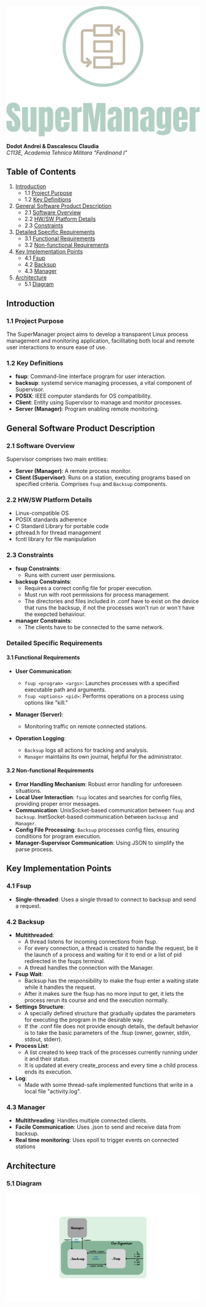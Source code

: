 ![Image Alt text](/logo.png "Diagram")

**Dodot Andrei & Dascalescu Claudia**  
*C113E, Academia Tehnica Militara "Ferdinand I"*

## Table of Contents

1. [Introduction](#introduction)
   - 1.1 [Project Purpose](#project-purpose)
   - 1.2 [Key Definitions](#key-definitions)
2. [General Software Product Description](#general-software-product-description)
   - 2.1 [Software Overview](#software-overview)
   - 2.2 [HW/SW Platform Details](#platform-details)
   - 2.3 [Constraints](#constraints)
3. [Detailed Specific Requirements](#detailed-specific-requirements)
   - 3.1 [Functional Requirements](#functional-requirements)
   - 3.2 [Non-functional Requirements](#non-functional-requirements)
4. [Key Implementation Points](#key-implementation-points)
   - 4.1 [Fsup](#fsup)
   - 4.2 [Backsup](#backsup)
   - 4.3 [Manager](#manager)
5. [Architecture](#architecture)
   - 5.1 [Diagram](#diagram)

## Introduction

### 1.1 Project Purpose
The SuperManager project aims to develop a transparent Linux process management and monitoring application, facilitating both local and remote user interactions to ensure ease of use.

### 1.2 Key Definitions
- **fsup**: Command-line interface program for user interaction.
- **backsup**: systemd service managing processes, a vital component of Supervisor.
- **POSIX**: IEEE computer standards for OS compatibility.
- **Client**: Entity using Supervisor to manage and monitor processes.
- **Server (Manager)**: Program enabling remote monitoring.

## General Software Product Description

### 2.1 Software Overview
Supervisor comprises two main entities:
- **Server (Manager)**: A remote process monitor.
- **Client (Supervisor)**: Runs on a station, executing programs based on specified criteria. Comprises `fsup` and `Backsup` components.

### 2.2 HW/SW Platform Details
- Linux-compatible OS
- POSIX standards adherence
- C Standard Library for portable code
- pthread.h for thread management
- fcntl library for file manipulation

### 2.3 Constraints
- **fsup Constraints**:
  - Runs with current user permissions.
- **backsup Constraints**:
  - Requires a correct config file for proper execution.
  - Must run with root permissions for process management.
  - The directories and files included in .conf have to exist on the device that runs the backsup, if not the processes won't run or won't have the exepcted behaviour.
- **manager Constraints**:
  - The clients have to be connected to the same network.

### Detailed Specific Requirements

#### 3.1 Functional Requirements
- **User Communication**:
  - `fsup <program> <args>`: Launches processes with a specified executable path and arguments.
  - `fsup <options> <pid>`: Performs operations on a process using options like "kill."

- **Manager (Server)**:
  - Monitoring traffic on remote connected stations.

- **Operation Logging**:
  - `Backsup` logs all actions for tracking and analysis.
  - `Manager` maintains its own journal, helpful for the administrator.

#### 3.2 Non-functional Requirements
- **Error Handling Mechanism**: Robust error handling for unforeseen situations.
- **Local User Interaction**: `fsup` locates and searches for config files, providing proper error messages.
- **Communication**: UnixSocket-based communication between `fsup` and `backsup`.
  InetSocket-based communication between `backsup` and `Manager`.
- **Config File Processing**: `Backsup` processes config files, ensuring conditions for program execution.
- **Manager-Supervisor Communication**: Using JSON to simplify the parse process.

## Key Implementation Points

### 4.1 Fsup
- **Single-threaded**: Uses a single thread to connect to backsup and send a request.

### 4.2 Backsup
- **Multithreaded**:
  - A thread listens for incoming connections from fsup.
  - For every connection, a thread is created to handle the request, be it the launch of a process and waiting for it to end or a list of pid redirected in the fsups terminal.
  - A thread handles the connection with the Manager.
- **Fsup Wait**:
  - Backsup has the responsibility to make the fsup enter a waiting state while it handles the request.
  - After it makes sure the fsup has no more input to get, it lets the process rerun its course and end the execution normally.
- **Settings Structure**:
  - A specially defined structure that gradually updates the parameters for executing the program in the desirable way.
  - If the .conf file does not provide enough details, the default behavior is to take the basic parameters of the .fsup (owner, gowner, stdin, stdout, stderr).
- **Process List**:
  - A list created to keep track of the processes currently running under it and their status.
  - It is updated at every create_process and every time a child process ends its execution.
- **Log**:
  - Made with some thread-safe implemented functions that write in a local file "activity.log".

### 4.3 Manager
- **Multithreading**: Handles multiple connected clients.
- **Facile Communication**: Uses .json to send and receive data from backsup.
- **Real time monitoring**: Uses epoll to trigger events on connected stations

## Architecture

### 5.1 Diagram
![Image Alt text](/Diagram.png "Diagram")


